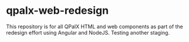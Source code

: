 # qpalx-web-redesign
This repository is for all QPalX HTML and web components as part of the redesign effort using Angular and NodeJS. Testing another staging.

